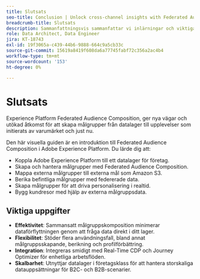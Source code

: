 ```yaml
---
title: Slutsats
seo-title: Conclusion | Unlock cross-channel insights with Federated Audience Composition
breadcrumb-title: Slutsats
description: Sammanfattningsvis sammanfattar vi inlärningar och viktiga uppgifter.
role: Data Architect, Data Engineer
jira: KT-18743
exl-id: 19f3065a-c439-44b6-9888-664c9a5cb33c
source-git-commit: 15619a8419f608da6a77745fabf72c356a2ac4b4
workflow-type: tm+mt
source-wordcount: '153'
ht-degree: 0%

---
```


# Slutsats

Experience Platform Federated Audience Composition, ger nya vägar och utökad åtkomst för att skapa målgrupper från datalager till upplevelser som initierats av varumärket och just nu.

Den här visuella guiden är en introduktion till Federated Audience Composition i Adobe Experience Platform. Du lärde dig att:

- Koppla Adobe Experience Platform till ett datalager för företag.
- Skapa och hantera målgrupper med Federated Audience Composition.
- Mappa externa målgrupper till externa mål som Amazon S3.
- Berika befintliga målgrupper med federerade data.
- Skapa målgrupper för att driva personalisering i realtid.
- Bygg kundresor med hjälp av externa målgruppsdata.

## Viktiga uppgifter

- **Effektivitet**: Sammansatt målgruppskomposition minimerar dataförflyttningen genom att fråga data direkt i ditt lager.
- **Flexibilitet**: Stöder flera användningsfall, bland annat målgruppsskapande, berikning och profilförbättring.
- **Integration**: Integreras smidigt med Real-Time CDP och Journey Optimizer för enhetliga arbetsflöden.
- **Skalbarhet**: Utnyttjar datalager i företagsklass för att hantera storskaliga datauppsättningar för B2C- och B2B-scenarier.
